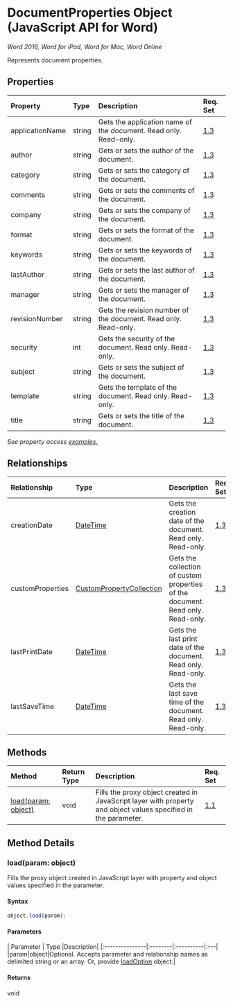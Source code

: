 # DocumentProperties Object (JavaScript API for Word)

_Word 2016, Word for iPad, Word for Mac, Word Online_

Represents document properties.

## Properties

| Property	   | Type	|Description| Req. Set|
|:---------------|:--------|:----------|:----|
|applicationName|string|Gets the application name of the document. Read only. Read-only.|[1.3](../requirement-sets/word-api-requirement-sets.md)|
|author|string|Gets or sets the author of the document.|[1.3](../requirement-sets/word-api-requirement-sets.md)|
|category|string|Gets or sets the category of the document.|[1.3](../requirement-sets/word-api-requirement-sets.md)|
|comments|string|Gets or sets the comments of the document.|[1.3](../requirement-sets/word-api-requirement-sets.md)|
|company|string|Gets or sets the company of the document.|[1.3](../requirement-sets/word-api-requirement-sets.md)|
|format|string|Gets or sets the format of the document.|[1.3](../requirement-sets/word-api-requirement-sets.md)|
|keywords|string|Gets or sets the keywords of the document.|[1.3](../requirement-sets/word-api-requirement-sets.md)|
|lastAuthor|string|Gets or sets the last author of the document.|[1.3](../requirement-sets/word-api-requirement-sets.md)|
|manager|string|Gets or sets the manager of the document.|[1.3](../requirement-sets/word-api-requirement-sets.md)|
|revisionNumber|string|Gets the revision number of the document. Read only. Read-only.|[1.3](../requirement-sets/word-api-requirement-sets.md)|
|security|int|Gets the security of the document. Read only. Read-only.|[1.3](../requirement-sets/word-api-requirement-sets.md)|
|subject|string|Gets or sets the subject of the document.|[1.3](../requirement-sets/word-api-requirement-sets.md)|
|template|string|Gets the template of the document. Read only. Read-only.|[1.3](../requirement-sets/word-api-requirement-sets.md)|
|title|string|Gets or sets the title of the document.|[1.3](../requirement-sets/word-api-requirement-sets.md)|

_See property access [examples.](#property-access-examples)_

## Relationships
| Relationship | Type	|Description| Req. Set|
|:---------------|:--------|:----------|:----|
|creationDate|[DateTime](datetime.md)|Gets the creation date of the document. Read only. Read-only.|[1.3](../requirement-sets/word-api-requirement-sets.md)|
|customProperties|[CustomPropertyCollection](custompropertycollection.md)|Gets the collection of custom properties of the document. Read only. Read-only.|[1.3](../requirement-sets/word-api-requirement-sets.md)|
|lastPrintDate|[DateTime](datetime.md)|Gets the last print date of the document. Read only. Read-only.|[1.3](../requirement-sets/word-api-requirement-sets.md)|
|lastSaveTime|[DateTime](datetime.md)|Gets the last save time of the document. Read only. Read-only.|[1.3](../requirement-sets/word-api-requirement-sets.md)|

## Methods

| Method		   | Return Type	|Description| Req. Set|
|:---------------|:--------|:----------|:----|
|[load(param: object)](#loadparam-object)|void|Fills the proxy object created in JavaScript layer with property and object values specified in the parameter.|[1.1](../requirement-sets/word-api-requirement-sets.md)|

## Method Details


### load(param: object)
Fills the proxy object created in JavaScript layer with property and object values specified in the parameter.

#### Syntax
```js
object.load(param);
```

#### Parameters
| Parameter	   | Type	|Description|
|:---------------|:--------|:----------|:---|
|param|object|Optional. Accepts parameter and relationship names as delimited string or an array. Or, provide [loadOption](loadoption.md) object.|

#### Returns
void

